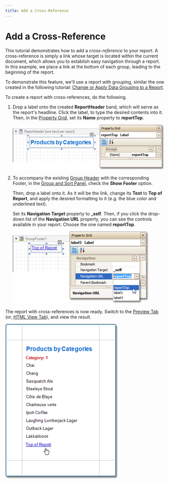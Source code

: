 ```yaml
---
title: Add a Cross-Reference
---
```

# Add a Cross-Reference
This tutorial demonstrates how to add a _cross-reference_ to your report. A cross-reference is simply a link whose target is located within the current document, which allows you to establish easy navigation through a report. In this example, we place a link at the bottom of each group, leading to the beginning of the report.

To demonstrate this feature, we'll use a report with grouping, similar the one created in the following tutorial: [Change or Apply Data Grouping to a Report](../../report-editing-basics/change-or-apply-data-grouping-to-a-report.md).

To create a report with cross-references, do the following.
1. Drop a label onto the created **ReportHeader** band, which will serve as the report's headline. Click the label, to type the desired contents into it. Then, in the [Property Grid](../../report-designer-reference/report-designer-ui/property-grid.md), set its **Name** property to **reportTop**.
	
	![RD_HowTo_CrossReference_1](../../../../../images/img8877.png)
2. To accompany the existing [Group Header](../../report-designer-reference/report-bands/grouping-bands.md) with the corresponding Footer, in the [Group and Sort Panel](../../report-designer-reference/report-designer-ui/group-and-sort-panel.md), check the **Show Footer** option.
	
	Then, drop a label onto it. As it will be the link, change its **Text** to **Top of Report**, and apply the desired formatting to it (e.g. the blue color and underlined text).
	
	Set its **Navigation Target** property to **_self**. Then, if you click the drop-down list of the **Navigation URL** property, you can see the controls available in your report. Choose the one named **reportTop**.
	
	![RD_HowTo_CrossReference_2](../../../../../images/img8878.png)

The report with cross-references is now ready. Switch to the [Preview Tab](../../report-designer-reference/report-designer-ui/preview-tab.md) (or, [HTML View Tab](../../report-designer-reference/report-designer-ui/html-view-tab.md)), and view the result.

![RD_HowTo_CrossReference_3](../../../../../images/img8879.png)